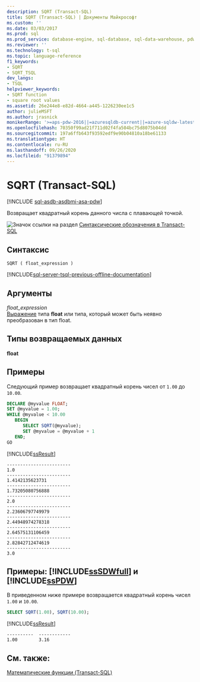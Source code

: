 ```yaml
---
description: SQRT (Transact-SQL)
title: SQRT (Transact-SQL) | Документы Майкрософт
ms.custom: ''
ms.date: 03/03/2017
ms.prod: sql
ms.prod_service: database-engine, sql-database, sql-data-warehouse, pdw
ms.reviewer: ''
ms.technology: t-sql
ms.topic: language-reference
f1_keywords:
- SQRT
- SQRT_TSQL
dev_langs:
- TSQL
helpviewer_keywords:
- SQRT function
- square root values
ms.assetid: 26e244e8-e82d-4664-a445-1226230ee1c5
author: julieMSFT
ms.author: jrasnick
monikerRange: '>=aps-pdw-2016||=azuresqldb-current||=azure-sqldw-latest||>=sql-server-2016||=sqlallproducts-allversions||>=sql-server-linux-2017||=azuresqldb-mi-current'
ms.openlocfilehash: 70350f99ad21f711d02f4fa504bc75d8075b04dd
ms.sourcegitcommit: 197a6ffb643f93592edf9e90b04810a18be61133
ms.translationtype: HT
ms.contentlocale: ru-RU
ms.lasthandoff: 09/26/2020
ms.locfileid: "91379894"
---
```

# <a name="sqrt-transact-sql"></a>SQRT (Transact-SQL)
[!INCLUDE [sql-asdb-asdbmi-asa-pdw](../../includes/applies-to-version/sql-asdb-asdbmi-asa-pdw.md)]

  Возвращает квадратный корень данного числа с плавающей точкой.  
  
 ![Значок ссылки на раздел](../../database-engine/configure-windows/media/topic-link.gif "Значок ссылки на раздел") [Синтаксические обозначения в Transact-SQL](../../t-sql/language-elements/transact-sql-syntax-conventions-transact-sql.md)  
  
## <a name="syntax"></a>Синтаксис  
  
```syntaxsql  
SQRT ( float_expression )  
```  
  
[!INCLUDE[sql-server-tsql-previous-offline-documentation](../../includes/sql-server-tsql-previous-offline-documentation.md)]

## <a name="arguments"></a>Аргументы
 *float_expression*  
 [Выражение](../../t-sql/language-elements/expressions-transact-sql.md) типа **float** или типа, который может быть неявно преобразован в тип float.  
  
## <a name="return-types"></a>Типы возвращаемых данных  
 **float**  
  
## <a name="examples"></a>Примеры  
 Следующий пример возвращает квадратный корень чисел от `1.00` до `10.00`.  
  
```sql  
DECLARE @myvalue FLOAT;  
SET @myvalue = 1.00;  
WHILE @myvalue < 10.00  
   BEGIN  
      SELECT SQRT(@myvalue);  
      SET @myvalue = @myvalue + 1  
   END;  
GO  
```  
  
 [!INCLUDE[ssResult](../../includes/ssresult-md.md)]  
  
```  
------------------------   
1.0                        
------------------------   
1.4142135623731            
------------------------   
1.73205080756888           
------------------------   
2.0                        
------------------------   
2.23606797749979           
------------------------   
2.44948974278318           
------------------------   
2.64575131106459           
------------------------   
2.82842712474619           
------------------------   
3.0  
```  
  
## <a name="examples-sssdwfull-and-sspdw"></a>Примеры: [!INCLUDE[ssSDWfull](../../includes/sssdwfull-md.md)] и [!INCLUDE[ssPDW](../../includes/sspdw-md.md)]  
 В приведенном ниже примере возвращается квадратный корень чисел `1.00` и `10.00`.  
  
```sql  
SELECT SQRT(1.00), SQRT(10.00);  
```  
  
 [!INCLUDE[ssResult](../../includes/ssresult-md.md)]  
  
 ```
----------  ------------  
1.00        3.16
```  
  
## <a name="see-also"></a>См. также:  
 [Математические функции (Transact-SQL)](../../t-sql/functions/mathematical-functions-transact-sql.md)  
  
  

